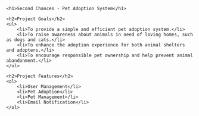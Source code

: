     <h1>Second Chances - Pet Adoption System</h1>
    
    <h2>Project Goals</h2>
    <ul>
        <li>To provide a simple and efficient pet adoption system.</li>
        <li>To raise awareness about animals in need of loving homes, such as dogs and cats.</li>
        <li>To enhance the adoption experience for both animal shelters and adopters.</li>
        <li>To encourage responsible pet ownership and help prevent animal abandonment.</li>
    </ul>

    <h2>Project Features</h2>
    <ol>
        <li>User Management</li>
        <li>Pet Adoption</li>
        <li>Pet Management</li>
        <li>Email Notification</li>
    </ol>
